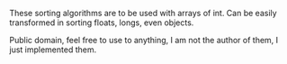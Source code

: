 These sorting algorithms are to be used with arrays of int.
Can be easily transformed in sorting floats, longs, even objects.

Public domain, feel free to use to anything, I am not the author of them, I just implemented them.
